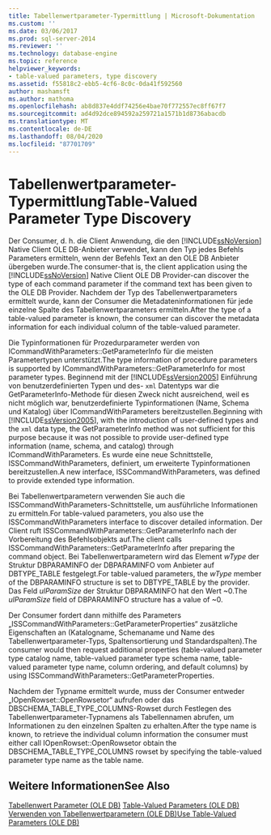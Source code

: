 ```yaml
---
title: Tabellenwertparameter-Typermittlung | Microsoft-Dokumentation
ms.custom: ''
ms.date: 03/06/2017
ms.prod: sql-server-2014
ms.reviewer: ''
ms.technology: database-engine
ms.topic: reference
helpviewer_keywords:
- table-valued parameters, type discovery
ms.assetid: f55818c2-ebb5-4cf6-8c0c-0da41f592560
author: mashamsft
ms.author: mathoma
ms.openlocfilehash: ab8d837e4ddf74256e4bae70f772557ec8ff67f7
ms.sourcegitcommit: ad4d92dce894592a259721a1571b1d8736abacdb
ms.translationtype: MT
ms.contentlocale: de-DE
ms.lasthandoff: 08/04/2020
ms.locfileid: "87701709"
---
```

# <a name="table-valued-parameter-type-discovery"></a><span data-ttu-id="6bc9d-102">Tabellenwertparameter-Typermittlung</span><span class="sxs-lookup"><span data-stu-id="6bc9d-102">Table-Valued Parameter Type Discovery</span></span>
  <span data-ttu-id="6bc9d-103">Der Consumer, d. h. die Client Anwendung, die den [!INCLUDE[ssNoVersion](../../includes/ssnoversion-md.md)] Native Client OLE DB-Anbieter verwendet, kann den Typ jedes Befehls Parameters ermitteln, wenn der Befehls Text an den OLE DB Anbieter übergeben wurde.</span><span class="sxs-lookup"><span data-stu-id="6bc9d-103">The consumer-that is, the client application using the [!INCLUDE[ssNoVersion](../../includes/ssnoversion-md.md)] Native Client OLE DB Provider-can discover the type of each command parameter if the command text has been given to the OLE DB Provider.</span></span> <span data-ttu-id="6bc9d-104">Nachdem der Typ des Tabellenwertparameters ermittelt wurde, kann der Consumer die Metadateninformationen für jede einzelne Spalte des Tabellenwertparameters ermitteln.</span><span class="sxs-lookup"><span data-stu-id="6bc9d-104">After the type of a table-valued parameter is known, the consumer can discover the metadata information for each individual column of the table-valued parameter.</span></span>  
  
 <span data-ttu-id="6bc9d-105">Die Typinformationen für Prozedurparameter werden von ICommandWithParameters::GetParameterInfo für die meisten Parametertypen unterstützt.</span><span class="sxs-lookup"><span data-stu-id="6bc9d-105">The type information of procedure parameters is supported by ICommandWithParameters::GetParameterInfo for most parameter types.</span></span> <span data-ttu-id="6bc9d-106">Beginnend mit der [!INCLUDE[ssVersion2005](../../includes/ssversion2005-md.md)] Einführung von benutzerdefinierten Typen und des- `xml` Datentyps war die GetParameterInfo-Methode für diesen Zweck nicht ausreichend, weil es nicht möglich war, benutzerdefinierte Typinformationen (Name, Schema und Katalog) über ICommandWithParameters bereitzustellen.</span><span class="sxs-lookup"><span data-stu-id="6bc9d-106">Beginning with [!INCLUDE[ssVersion2005](../../includes/ssversion2005-md.md)], with the introduction of user-defined types and the `xml` data type, the GetParameterInfo method was not sufficient for this purpose because it was not possible to provide user-defined type information (name, schema, and catalog) through ICommandWithParameters.</span></span> <span data-ttu-id="6bc9d-107">Es wurde eine neue Schnittstelle, ISSCommandWithParameters, definiert, um erweiterte Typinformationen bereitzustellen.</span><span class="sxs-lookup"><span data-stu-id="6bc9d-107">A new interface, ISSCommandWithParameters, was defined to provide extended type information.</span></span>  
  
 <span data-ttu-id="6bc9d-108">Bei Tabellenwertparametern verwenden Sie auch die ISSCommandWithParameters-Schnittstelle, um ausführliche Informationen zu ermitteln.</span><span class="sxs-lookup"><span data-stu-id="6bc9d-108">For table-valued parameters, you also use the ISSCommandWithParameters interface to discover detailed information.</span></span> <span data-ttu-id="6bc9d-109">Der Client ruft ISSCommandWithParameters::GetParameterInfo nach der Vorbereitung des Befehlsobjekts auf.</span><span class="sxs-lookup"><span data-stu-id="6bc9d-109">The client calls ISSCommandWithParameters::GetParameterInfo after preparing the command object.</span></span> <span data-ttu-id="6bc9d-110">Bei Tabellenwertparametern wird das Element *wType* der Struktur DBPARAMINFO der DBPARAMINFO vom Anbieter auf DBTYPE_TABLE festgelegt.</span><span class="sxs-lookup"><span data-stu-id="6bc9d-110">For table-valued parameters, the *wType* member of the DBPARAMINFO structure is set to DBTYPE_TABLE by the provider.</span></span> <span data-ttu-id="6bc9d-111">Das Feld *ulParamSize* der Struktur DBPARAMINFO hat den Wert ~0.</span><span class="sxs-lookup"><span data-stu-id="6bc9d-111">The *ulParamSize* field of DBPARAMINFO structure has a value of ~0.</span></span>  
  
 <span data-ttu-id="6bc9d-112">Der Consumer fordert dann mithilfe des Parameters „ISSCommandWithParameters::GetParameterProperties“ zusätzliche Eigenschaften an (Katalogname, Schemaname und Name des Tabellenwertparameter-Typs, Spaltensortierung und Standardspalten).</span><span class="sxs-lookup"><span data-stu-id="6bc9d-112">The consumer would then request additional properties (table-valued parameter type catalog name, table-valued parameter type schema name, table-valued parameter type name, column ordering, and default columns) by using ISSCommandWithParameters::GetParameterProperties.</span></span>  
  
 <span data-ttu-id="6bc9d-113">Nachdem der Typname ermittelt wurde, muss der Consumer entweder „IOpenRowset::OpenRowsetor“ aufrufen oder das DBSCHEMA_TABLE_TYPE_COLUMNS-Rowset durch Festlegen des Tabellenwertparameter-Typnamens als Tabellennamen abrufen, um Informationen zu den einzelnen Spalten zu erhalten.</span><span class="sxs-lookup"><span data-stu-id="6bc9d-113">After the type name is known, to retrieve the individual column information the consumer must either call IOpenRowset::OpenRowsetor obtain the DBSCHEMA_TABLE_TYPE_COLUMNS rowset by specifying the table-valued parameter type name as the table name.</span></span>  
  
## <a name="see-also"></a><span data-ttu-id="6bc9d-114">Weitere Informationen</span><span class="sxs-lookup"><span data-stu-id="6bc9d-114">See Also</span></span>  
 <span data-ttu-id="6bc9d-115">[Tabellenwert Parameter &#40;OLE DB&#41;](../../relational-databases/native-client-ole-db-table-valued-parameters/table-valued-parameters-ole-db.md) </span><span class="sxs-lookup"><span data-stu-id="6bc9d-115">[Table-Valued Parameters &#40;OLE DB&#41;](../../relational-databases/native-client-ole-db-table-valued-parameters/table-valued-parameters-ole-db.md) </span></span>  
 [<span data-ttu-id="6bc9d-116">Verwenden von Tabellenwertparametern &#40;OLE DB&#41;</span><span class="sxs-lookup"><span data-stu-id="6bc9d-116">Use Table-Valued Parameters &#40;OLE DB&#41;</span></span>](../../relational-databases/native-client-ole-db-how-to/use-table-valued-parameters-ole-db.md)  
  
  
